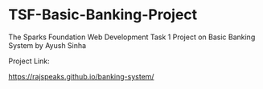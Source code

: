 # TSF-Basic-Banking-Project
The Sparks Foundation Web Development Task 1 Project on Basic Banking System by Ayush Sinha

Project Link:

https://rajspeaks.github.io/banking-system/
